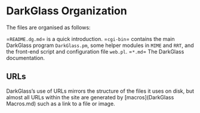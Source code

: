 # DarkGlass Organization

The files are organised as follows:

=`README.dg.md`=
    is a quick introduction.
=`cgi-bin`=
    contains the main DarkGlass program `DarkGlass.pm`, some helper modules in `MIME` and `RRT`, and the front-end script and configuration file `web.pl`.
=`*.md`=
    The DarkGlass documentation.

## URLs

DarkGlass’s use of URLs mirrors the structure of the files it uses on disk, but almost all URLs within the site are generated by [macros](DarkGlass Macros.md) such as a link to a file or image.